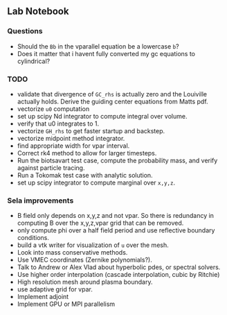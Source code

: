 
## Lab Notebook

### Questions 
- Should the `Bb` in the vparallel equation be a lowercase `b`?
- Does it matter that i havent fully converted my gc equations to cylindrical? 

### TODO
- validate that divergence of `GC_rhs` is actually zero and the Louiville actually holds. Derive the guiding center equations from Matts pdf.
- vectorize `u0` computation 
- set up scipy Nd integrator to compute integral over volume.
- verify that u0 integrates to 1.
- vectorize `GH_rhs` to get faster startup and backstep.
- vectorize midpoint method integrator.
- find appropriate width for vpar interval. 
- Correct rk4 method to allow for larger timesteps.
- Run the biotsavart test case, compute the probability mass, and verify against particle tracing.
- Run a Tokomak test case with analytic solution.
- set up scipy integrator to compute marginal over `x,y,z`.

### Sela improvements
- B field only depends on x,y,z and not vpar. So there is redundancy in computing B over the x,y,z,vpar grid that can be removed.
- only compute phi over a half field period and use reflective boundary conditions.
- build a vtk writer for visualization of `u` over the mesh.
- Look into mass conservative methods.
- Use VMEC coordinates (Zernike polynomials?).
- Talk to Andrew or Alex Vlad about hyperbolic pdes, or spectral solvers.
- Use higher order interpolation (cascade interpolation, cubic by Ritchie)
- High resolution mesh around plasma boundary.
- use adaptive grid for vpar.
- Implement adjoint
- Implement GPU or MPI parallelism

